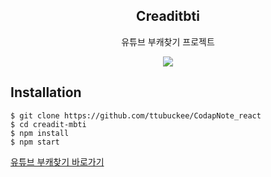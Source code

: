 <h2 align="middle">Creaditbti</h2>
<p align="middle">
  유튜브 부캐찾기 프로젝트
</p>
<p align="middle">
  <img src="./public/images/img1.gif"/>
</p>

## Installation
```shell
$ git clone https://github.com/ttubuckee/CodapNote_react
$ cd creadit-mbti
$ npm install
$ npm start
```

[유튜브 부캐찾기 바로가기](http://www.creaditbti.site)
